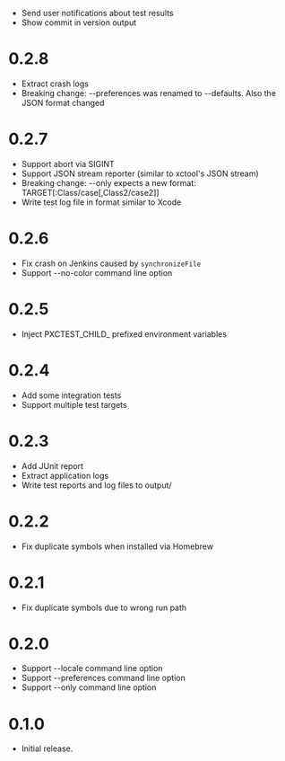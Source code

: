 * Send user notifications about test results
* Show commit in version output

# 0.2.8

* Extract crash logs
* Breaking change: --preferences was renamed to --defaults. Also the JSON format changed

# 0.2.7

* Support abort via SIGINT
* Support JSON stream reporter (similar to xctool's JSON stream)
* Breaking change: --only expects a new format: TARGET[:Class/case[,Class2/case2]]
* Write test log file in format similar to Xcode

# 0.2.6

* Fix crash on Jenkins caused by `synchronizeFile`
* Support --no-color command line option

# 0.2.5

* Inject PXCTEST_CHILD_ prefixed environment variables

# 0.2.4

* Add some integration tests
* Support multiple test targets

# 0.2.3

* Add JUnit report
* Extract application logs
* Write test reports and log files to output/

# 0.2.2

* Fix duplicate symbols when installed via Homebrew

# 0.2.1

* Fix duplicate symbols due to wrong run path

# 0.2.0

* Support --locale command line option
* Support --preferences command line option
* Support --only command line option

# 0.1.0

* Initial release.
